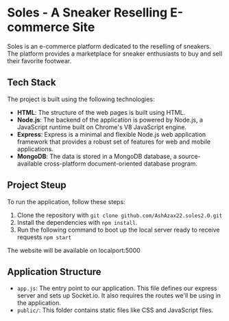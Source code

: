 # Soles - A Sneaker Reselling E-commerce Site

Soles is an e-commerce platform dedicated to the reselling of sneakers. The platform provides a marketplace for sneaker enthusiasts to buy and sell their favorite footwear.

## Tech Stack

The project is built using the following technologies:

- **HTML**: The structure of the web pages is built using HTML.
- **Node.js**: The backend of the application is powered by Node.js, a JavaScript runtime built on Chrome's V8 JavaScript engine.
- **Express**: Express is a minimal and flexible Node.js web application framework that provides a robust set of features for web and mobile applications.
- **MongoDB**: The data is stored in a MongoDB database, a source-available cross-platform document-oriented database program.

## Project Steup

To run the application, follow these steps:

1. Clone the repository with `git clone github.com/AshAzax22.soles2.0.git`
2. Install the dependencies with `npm install`.
3. Run the following command to boot up the local server ready to receive requests `npm start`

The website will be available on localport:5000

## Application Structure

- `app.js`: The entry point to our application. This file defines our express server and sets up Socket.io. It also requires the routes we'll be using in the application.
- `public/`: This folder contains static files like CSS and JavaScript files.
